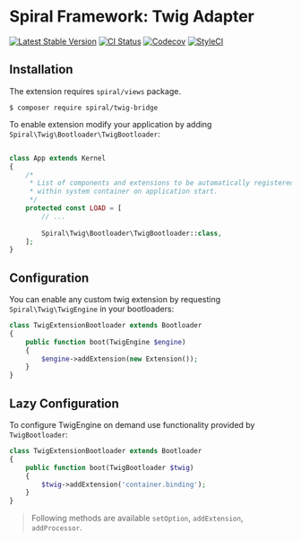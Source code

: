 # Spiral Framework: Twig Adapter
[![Latest Stable Version](https://poser.pugx.org/spiral/twig-bridge/version)](https://packagist.org/packages/spiral/twig-bridge)
[![CI Status](https://github.com/spiral/twig-bridge/workflows/Testing/badge.svg)](https://github.com/spiral/twig-bridge/actions)
[![Codecov](https://codecov.io/gh/spiral/twig-bridge/branch/master/graph/badge.svg)](https://codecov.io/gh/spiral/twig-bridge/)
[![StyleCI](https://github.styleci.io/repos/151832215/shield?branch=2.0)](https://github.styleci.io/repos/151832215?branch=2.0)

## Installation
The extension requires `spiral/views` package.

```
$ composer require spiral/twig-bridge
```

To enable extension modify your application by adding `Spiral\Twig\Bootloader\TwigBootloader`:

```php

class App extends Kernel
{
    /*
     * List of components and extensions to be automatically registered
     * within system container on application start.
     */
    protected const LOAD = [
        // ...
        
        Spiral\Twig\Bootloader\TwigBootloader::class,
    ];
}
```

## Configuration
You can enable any custom twig extension by requesting `Spiral\Twig\TwigEngine` in your bootloaders:

```php
class TwigExtensionBootloader extends Bootloader 
{
    public function boot(TwigEngine $engine)
    {
        $engine->addExtension(new Extension());
    }
}
```

## Lazy Configuration
To configure TwigEngine on demand use functionality provided by `TwigBootloader`:

```php
class TwigExtensionBootloader extends Bootloader 
{
    public function boot(TwigBootloader $twig)
    {
        $twig->addExtension('container.binding');
    }
}
```

> Following methods are available `setOption`, `addExtension`, `addProcessor`.
